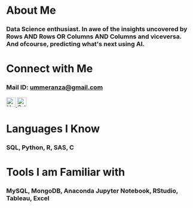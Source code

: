 # About Me
### Data Science enthusiast. In awe of the insights uncovered by Rows AND Rows OR Columns AND Columns and viceversa. And ofcourse, predicting what's next using AI.
# Connect with Me
### Mail ID: ummeranza@gmail.com
<!DOCTYPE html>                                                                                                                                                   
<html>
   <head>
   </head>
   <body>
      <a href="https://www.hackerrank.com/ummeranza">
         <img alt="HackerRank" src="https://raw.githubusercontent.com/rahuldkjain/github-profile-readme-generator/master/src/images/icons/Social/hackerrank.svg"
         width=25" height="25">
      </a>
   </body>
</html>
<!DOCTYPE html>                                                                                                                                                   
<html>
   <head>
   </head>
   <body>
      <a href="https://www.sololearn.com/profile/21889938">
         <img alt="Sololearn" src="https://pbs.twimg.com/profile_images/1410707398021550084/MmGTT4dY_400x400.jpg"
         width=25" height="25">
      </a>
   </body>
</html>
                             
# Languages I Know
### SQL, Python, R, SAS, C
# Tools I am Familiar with
### MySQL, MongoDB, Anaconda Jupyter Notebook, RStudio, Tableau, Excel




<!---
AnzaGitHub/AnzaGitHub is a ✨ special ✨ repository because its `README.md` (this file) appears on your GitHub profile.
You can click the Preview link to take a look at your changes.
--->
